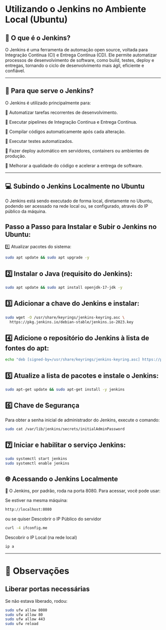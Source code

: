 # Utilizando o Jenkins no Ambiente Local (Ubuntu)

## 🔧 O que é o Jenkins?
O Jenkins é uma ferramenta de automação open source, voltada para Integração Contínua (CI) e Entrega Contínua (CD). Ele permite automatizar processos de desenvolvimento de software, como build, testes, deploy e entregas, tornando o ciclo de desenvolvimento mais ágil, eficiente e confiável.

---

## 🎯 Para que serve o Jenkins?
O Jenkins é utilizado principalmente para:

🔹 Automatizar tarefas recorrentes de desenvolvimento.

🔹 Executar pipelines de Integração Contínua e Entrega Contínua.

🔹 Compilar códigos automaticamente após cada alteração.

🔹 Executar testes automatizados.

🔹 Fazer deploy automático em servidores, containers ou ambientes de produção.

🔹 Melhorar a qualidade do código e acelerar a entrega de software.

---
## 💻 Subindo o Jenkins Localmente no Ubuntu
O Jenkins está sendo executado de forma local, diretamente no Ubuntu, podendo ser acessado na rede local ou, se configurado, através do IP público da máquina.

## Passo a Passo para Instalar e Subir o Jenkins no Ubuntu:
1️⃣ Atualizar pacotes do sistema:
```bash
sudo apt update && sudo apt upgrade -y
```
## 2️⃣ Instalar o Java (requisito do Jenkins):
```bash
sudo apt update && sudo apt install openjdk-17-jdk -y
```
## 3️⃣ Adicionar a chave do Jenkins e instalar:
```bash
sudo wget -O /usr/share/keyrings/jenkins-keyring.asc \
  https://pkg.jenkins.io/debian-stable/jenkins.io-2023.key
```

## 4️⃣ Adicione o repositório do Jenkins à lista de fontes do apt:
```bash
echo "deb [signed-by=/usr/share/keyrings/jenkins-keyring.asc] https://pkg.jenkins.io/debian-stable binary/" | sudo tee /etc/apt/sources.list.d/jenkins.list > /dev/null
```

## 5️⃣ Atualize a lista de pacotes e instale o Jenkins:
```bash
sudo apt-get update && sudo apt-get install -y jenkins
```

## 6️⃣ Chave de Segurança
Para obter a senha inicial de administrador do Jenkins, execute o comando:
```bash
sudo cat /var/lib/jenkins/secrets/initialAdminPassword
```

## 7️⃣ Iniciar e habilitar o serviço Jenkins:

```bash
sudo systemctl start jenkins
sudo systemctl enable jenkins

```

## 🌐 Acessando o Jenkins Localmente
🔗 O Jenkins, por padrão, roda na porta 8080. Para acessar, você pode usar:

Se estiver na mesma máquina:
```bash
http://localhost:8080
```
ou se quiser  Descobrir o IP Público do servidor
```bash
curl -4 ifconfig.me
```
Descobrir o IP Local (na rede local)
```bash
ip a
```
---

# 📌 Observações 

## Liberar portas necessárias
Se não estava liberado, rodou:
```bash
sudo ufw allow 8080
sudo ufw allow 80
sudo ufw allow 443
sudo ufw reload
```
